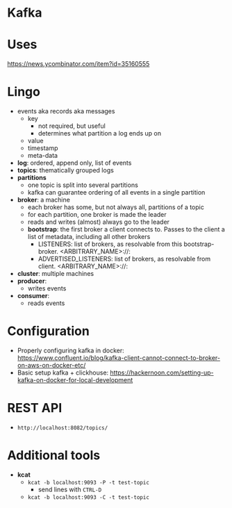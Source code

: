 # Kafka

# Uses

https://news.ycombinator.com/item?id=35160555

# Lingo

-   events aka records aka messages
    -   key
        -   not required, but useful
        -   determines what partition a log ends up on
    -   value
    -   timestamp
    -   meta-data
-   **log**: ordered, append only, list of events
-   **topics**: thematically grouped logs
-   **partitions**
    -   one topic is split into several partitions
    -   kafka can guarantee ordering of all events in a single partition
-   **broker**: a machine
    -   each broker has some, but not always all, partitions of a topic
    -   for each partition, one broker is made the leader
    -   reads and writes (almost) always go to the leader
    -   **bootstrap**: the first broker a client connects to. Passes to the client a list of metadata, including all other brokers
        -   LISTENERS: list of brokers, as resolvable from this bootstrap-broker. <ARBITRARY_NAME>://<domain>:<port>
        -   ADVERTISED_LISTENERS: list of brokers, as resolvable from client. <ARBITRARY_NAME>://<domain>:<port>
-   **cluster**: multiple machines
-   **producer**:
    -   writes events
-   **consumer**:
    -   reads events

# Configuration

-   Properly configuring kafka in docker: https://www.confluent.io/blog/kafka-client-cannot-connect-to-broker-on-aws-on-docker-etc/
-   Basic setup kafka + clickhouse: https://hackernoon.com/setting-up-kafka-on-docker-for-local-development

# REST API

-   `http://localhost:8082/topics/`

# Additional tools

-   **kcat**
    -   `kcat -b localhost:9093 -P -t test-topic`
        -   send lines with `CTRL-D`
    -   `kcat -b localhost:9093 -C -t test-topic`
